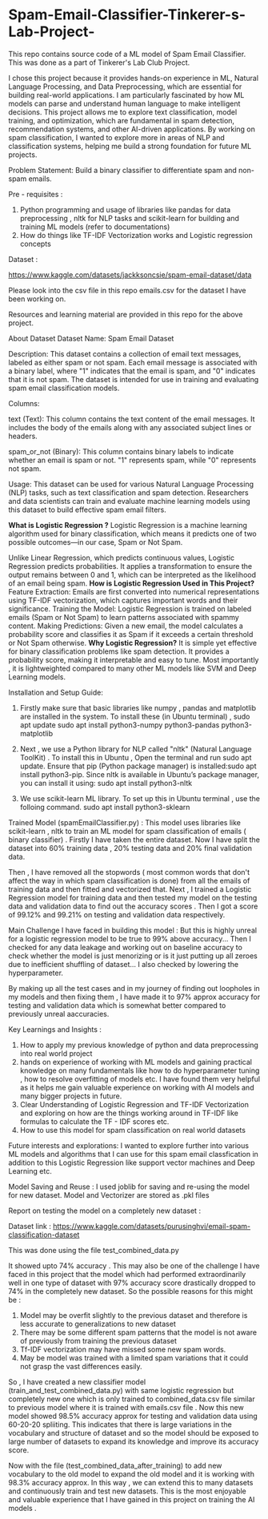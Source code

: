 # Spam-Email-Classifier-Tinkerer-s-Lab-Project-


This repo contains source code of a ML model of Spam Email Classifier. This was done as a part of Tinkerer's Lab Club Project. 

I chose this project because it provides hands-on experience in ML, Natural Language Processing, and Data Preprocessing, which are essential for building real-world applications. I am particularly fascinated by how ML models can parse and understand human language to make intelligent decisions.
This project allows me to explore text classification, model training, and optimization, which are fundamental in spam detection, recommendation systems, and other AI-driven applications. By working on spam classification, I wanted to explore more in areas of NLP and classification systems, helping me build a strong foundation for future ML projects.

Problem Statement: 
Build a binary classifier to differentiate spam and non-spam emails.

Pre - requisites :
1) Python programming and usage of libraries like pandas for data preprocessing , nltk for NLP tasks and scikit-learn for building and training ML models (refer to documentations)
2) How do things like TF-IDF Vectorization works and Logistic regression concepts

Dataset :

https://www.kaggle.com/datasets/jackksoncsie/spam-email-dataset/data

Please look into the csv file in this repo emails.csv for the dataset I have been working on.

Resources and learning material are provided in this repo for the above project.

About Dataset
Dataset Name: Spam Email Dataset

Description:
This dataset contains a collection of email text messages, labeled as either spam or not spam. Each email message is associated with a binary label, where "1" indicates that the email is spam, and "0" indicates that it is not spam. The dataset is intended for use in training and evaluating spam email classification models.

Columns:

text (Text): This column contains the text content of the email messages. It includes the body of the emails along with any associated subject lines or headers.

spam_or_not (Binary): This column contains binary labels to indicate whether an email is spam or not. "1" represents spam, while "0" represents not spam.

Usage:
This dataset can be used for various Natural Language Processing (NLP) tasks, such as text classification and spam detection. Researchers and data scientists can train and evaluate machine learning models using this dataset to build effective spam email filters.


**What is Logistic Regression ?**
Logistic Regression is a machine learning algorithm used for binary classification, which means it predicts one of two possible outcomes—in our case, Spam or Not Spam.

Unlike Linear Regression, which predicts continuous values, Logistic Regression predicts probabilities. It applies a transformation to ensure the output remains between 0 and 1, which can be interpreted as the likelihood of an email being spam.
**How is Logistic Regression Used in This Project?**
Feature Extraction: Emails are first converted into numerical representations using TF-IDF vectorization, which captures important words and their significance.
Training the Model: Logistic Regression is trained on labeled emails (Spam or Not Spam) to learn patterns associated with spammy content.
Making Predictions: Given a new email, the model calculates a probability score and classifies it as Spam if it exceeds a certain threshold or Not Spam otherwise.
**Why Logistic Regression?**
It is simple yet effective for binary classification problems like spam detection.
It provides a probability score, making it interpretable and easy to tune.
Most importantly , it is lightweighted compared to many other ML models like SVM and Deep Learning models.



Installation and Setup Guide:

1) Firstly make sure that basic libraries like numpy , pandas and matplotlib are installed in the system. To install these (in Ubuntu terminal) ,
    sudo apt update
  sudo apt install python3-numpy python3-pandas python3-matplotlib


2) Next , we use a Python library for NLP called "nltk" (Natural Language ToolKit) . To install this in Ubuntu ,
   Open the terminal and run sudo apt update. Ensure that pip (Python package manager) is installed:sudo apt install python3-pip.
   Since nltk is available in Ubuntu’s package manager, you can install it using: sudo apt install python3-nltk

3) We use scikit-learn ML library. To set up this in Ubuntu terminal , use the folloing command.
    sudo apt install python3-sklearn


Trained Model (spamEmailClassifier.py) :
This model uses libraries like scikit-learn , nltk to train an ML model for spam classification of emails ( binary classifier)
. Firstly I have taken the entire dataset. Now I have split the dataset into 60% training data , 20% testing data and 20% final validation data.

Then , I have removed all the stopwords ( most common words that don't affect the way in which spam classification is done) from all the emails of training data and then fitted and vectorized that. Next , I trained a Logistic Regression model for training data and then tested my model on the testing data and validation data to find out the accuracy scores . Then I got a score of 99.12% and 99.21% on testing and validation data respectively.

Main Challenge I have faced in building this model : 
But this is highly unreal for a logistic regression model to be true to 99% above accuracy... Then I checked for any data leakage and working out on baseline accuracy to check whether the model is just menorizing or is it just putting up all zeroes due to inefficient shuffling of dataset... I also checked by lowering the hyperparameter.

By making up all the test cases and in my journey of finding out loopholes in my models and then fixing them , I have made it to 97% approx accuracy for testing and validation data which is somewhat better compared to previously unreal aaccuracies.

Key Learnings and Insights :
1) How to apply my previous knowledge of python and data preprocessing into real world project
2) hands on experience of working with ML models and gaining practical knowledge on many fundamentals like how to do hyperparameter tuning , how to resolve overfitting of models etc. I have found them very helpful as it helps me gain valuable experience on working with AI models and many bigger projects in future.
3) Clear Understanding of Logistic Regression and TF-IDF Vectorization and exploring on how are the things working around in TF-IDF like formulas to calculate the TF - IDF scores etc.
4) How to use this model for spam classification on real world datasets

Future interests and explorations:
I wanted to explore further into various ML models and algorithms that I can use for this spam email classfication in addition to this Logistic Regression like support vector machines and Deep Learning etc. 


Model Saving and Reuse :
I used joblib for saving and re-using the model for new dataset.
Model and Vectorizer are stored as .pkl files

Report on testing the model on a completely new dataset :

Dataset link : https://www.kaggle.com/datasets/purusinghvi/email-spam-classification-dataset

This was done using the file test_combined_data.py

It showed upto 74% accuracy .
This may also be one of the challenge I have faced in this project that the model which had performed extraordinarily well in one type of dataset with 97% accuracy score drastically dropped to 74% in the completely new dataset. So the possible reasons for this might be : 


1) Model may be overfit slightly to the previous dataset and therefore is less accurate to generalizations to new dataset
2) There may be some different spam patterns that the model is not aware of previously from training the previous dataset
3) Tf-IDF vectorization may have missed some new spam words.
4) May be model was trained with a limited spam variations that it could not grasp the vast differences easily.


So , I have created a new classifier model (train_and_test_combined_data.py) with same logistic regression but completely new one which is only trained to combined_data.csv file similar to previous model where it is trained with emails.csv file . Now this new model showed 98.5% accuracy approx for testing and validation data using 60-20-20 spliiting. This indicates that there is large variations in the vocabulary and structure of dataset and so the model should be exposed to large number of datasets to expand its knowledge and improve its accuracy score. 


Now with the file (test_combined_data_after_training) to add new vocabulary to the old model to expand the old model and it is working with 98.3% accuracy approx.
In this way , we can extend this to many datasets and continuously train and test new datasets. This is the most enjoyable and valuable experience that I have gained in this project on training the AI models .



